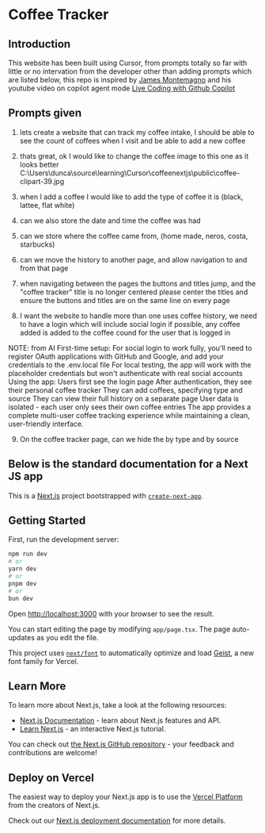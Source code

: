 # Coffee Tracker

## Introduction

This website has been built using Cursor, from prompts totally so far with little or no intervation from the developer other than adding prompts which are listed below, this repo is inspired by [James Montemagno](montemagno.com) and his youtube video on copilot agent mode [Live Coding with Github Copilot](https://www.youtube.com/watch?v=XT_m3nua72E)

## Prompts given


1. lets create a website that can track my coffee intake, I should be able to see the count of coffees when I visit and be able to add a new coffee

2. thats great, ok I would like to change the coffee image to this one as it looks better C:\Users\dunca\source\learning\Cursor\coffeenextjs\public\coffee-clipart-39.jpg

3. when I add a coffee I would like to add the type of coffee it is (black, lattee, flat white) 

4. can we also store the date and time the coffee was had

5. can we store where the coffee came from, (home made, neros, costa, starbucks)

6. can we move the history to another page, and allow navigation to and from that page

7. when navigating between the pages the buttons and titles jump, and the "coffee tracker" title is no longer centered please center the titles and ensure the buttons and titles are on the same line on every page

8. I want the website to handle more than one uses coffee history, we need to have a login which will include social login if possible, any coffee added is added to the coffee cound for the user that is logged in

NOTE: from AI
First-time setup:
For social login to work fully, you'll need to register OAuth applications with GitHub and Google, and add your credentials to the .env.local file
For local testing, the app will work with the placeholder credentials but won't authenticate with real social accounts
Using the app:
Users first see the login page
After authentication, they see their personal coffee tracker
They can add coffees, specifying type and source
They can view their full history on a separate page
User data is isolated - each user only sees their own coffee entries
The app provides a complete multi-user coffee tracking experience while maintaining a clean, user-friendly interface.

9. On the coffee tracker page, can we hide the by type and  by source


## Below is the standard documentation for a Next JS app

This is a [Next.js](https://nextjs.org) project bootstrapped with [`create-next-app`](https://nextjs.org/docs/app/api-reference/cli/create-next-app).

## Getting Started

First, run the development server:

```bash
npm run dev
# or
yarn dev
# or
pnpm dev
# or
bun dev
```

Open [http://localhost:3000](http://localhost:3000) with your browser to see the result.

You can start editing the page by modifying `app/page.tsx`. The page auto-updates as you edit the file.

This project uses [`next/font`](https://nextjs.org/docs/app/building-your-application/optimizing/fonts) to automatically optimize and load [Geist](https://vercel.com/font), a new font family for Vercel.

## Learn More

To learn more about Next.js, take a look at the following resources:

- [Next.js Documentation](https://nextjs.org/docs) - learn about Next.js features and API.
- [Learn Next.js](https://nextjs.org/learn) - an interactive Next.js tutorial.

You can check out [the Next.js GitHub repository](https://github.com/vercel/next.js) - your feedback and contributions are welcome!

## Deploy on Vercel

The easiest way to deploy your Next.js app is to use the [Vercel Platform](https://vercel.com/new?utm_medium=default-template&filter=next.js&utm_source=create-next-app&utm_campaign=create-next-app-readme) from the creators of Next.js.

Check out our [Next.js deployment documentation](https://nextjs.org/docs/app/building-your-application/deploying) for more details.
